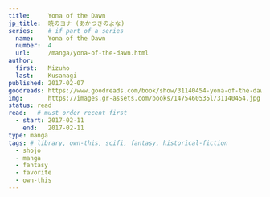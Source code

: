 ```yaml
---
title:     Yona of the Dawn
jp_title:  暁のヨナ (あかつきのよな)
series:    # if part of a series
  name:    Yona of the Dawn
  number:  4
  url:     /manga/yona-of-the-dawn.html
author: 
  first:   Mizuho 
  last:    Kusanagi
published: 2017-02-07 
goodreads: https://www.goodreads.com/book/show/31140454-yona-of-the-dawn-vol-4
img:       https://images.gr-assets.com/books/1475460535l/31140454.jpg
status: read
read:   # must order recent first
  - start: 2017-02-11  
    end:   2017-02-11 
type: manga
tags: # library, own-this, scifi, fantasy, historical-fiction
  - shojo
  - manga
  - fantasy
  - favorite
  - own-this
---
```



